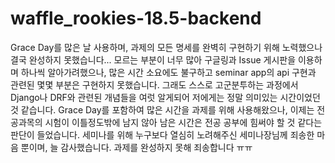 # waffle_rookies-18.5-backend

Grace Day를 많은 날 사용하며, 과제의 모든 명세를 완벽히 구현하기 위해 노력했으나 결국 완성하지 못했습니다...
모르는 부분이 너무 많아 구글링과 Issue 게시판을 이용하며 하나씩 알아가려했으나, 많은 시간 소요에도 불구하고 seminar app의 api 구현과 관련된 몇몇 부분은 구현하지 못했습니다.
그래도 스스로 고군분투하는 과정에서 Django나 DRF와 관련된 개념들을 여럿 알게되어 저에게는 정말 의미있는 시간이었던 것 같습니다.
Grace Day를 포함하여 많은 시간을 과제를 위해 사용해왔으나, 이제는 전공과목의 시험이 이틀정도밖에 남지 않아 남은 시간은 전공 공부에 힘써야 할 것 같다는 판단이 들었습니다.
세미나를 위해 누구보다 열심히 노려해주신 세미나장님께 죄송한 마음 뿐이며, 늘 감사했습니다.
과제를 완성하지 못해 죄송합니다 ㅠㅠ
